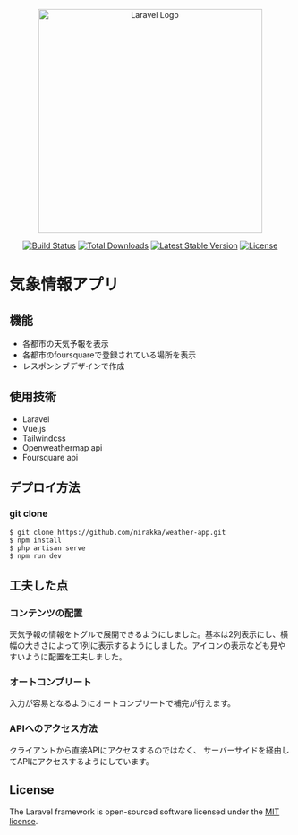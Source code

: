 <p align="center"><a href="https://laravel.com" target="_blank"><img src="https://raw.githubusercontent.com/laravel/art/master/logo-lockup/5%20SVG/2%20CMYK/1%20Full%20Color/laravel-logolockup-cmyk-red.svg" width="400" alt="Laravel Logo"></a></p>

<p align="center">
<a href="https://travis-ci.org/laravel/framework"><img src="https://travis-ci.org/laravel/framework.svg" alt="Build Status"></a>
<a href="https://packagist.org/packages/laravel/framework"><img src="https://img.shields.io/packagist/dt/laravel/framework" alt="Total Downloads"></a>
<a href="https://packagist.org/packages/laravel/framework"><img src="https://img.shields.io/packagist/v/laravel/framework" alt="Latest Stable Version"></a>
<a href="https://packagist.org/packages/laravel/framework"><img src="https://img.shields.io/packagist/l/laravel/framework" alt="License"></a>
</p>

# 気象情報アプリ
## 機能

- 各都市の天気予報を表示
- 各都市のfoursquareで登録されている場所を表示
- レスポンシブデザインで作成

## 使用技術
- Laravel
- Vue.js
- Tailwindcss
- Openweathermap api
- Foursquare api

## デプロイ方法
### git clone
```
$ git clone https://github.com/nirakka/weather-app.git
$ npm install  
$ php artisan serve
$ npm run dev
```

## 工夫した点

### コンテンツの配置
天気予報の情報をトグルで展開できるようにしました。基本は2列表示にし、横幅の大きさによって1列に表示するようにしました。アイコンの表示なども見やすいように配置を工夫しました。

### オートコンプリート
入力が容易となるようにオートコンプリートで補完が行えます。

### APIへのアクセス方法
クライアントから直接APIにアクセスするのではなく、
サーバーサイドを経由してAPIにアクセスするようにしています。

## License

The Laravel framework is open-sourced software licensed under the [MIT license](https://opensource.org/licenses/MIT).

